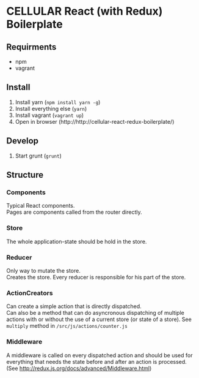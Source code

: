 # CELLULAR React (with Redux) Boilerplate

## Requirments
- npm
- vagrant

## Install
1. Install yarn (`npm install yarn -g`)
2. Install everything else (`yarn`)
3. Install vagrant (`vagrant up`)
4. Open in browser (http://http://cellular-react-redux-boilerplate/)

## Develop
1. Start grunt (`grunt`)

## Structure

### Components
Typical React components.   
Pages are components called from the router directly.

### Store
The whole application-state should be hold in the store.

### Reducer
Only way to mutate the store.  
Creates the store. Every reducer is responsible for his part of the store.

### ActionCreators
Can create a simple action that is directly dispatched.  
Can also be a method that can do asyncronous dispatching of multiple actions with or without the use of a current store (or state of a store). See `multiply` method in `/src/js/actions/counter.js`

### Middleware
A middleware is called on every dispatched action and should be used for everything that needs the state before and after an action is processed. (See http://redux.js.org/docs/advanced/Middleware.html)
